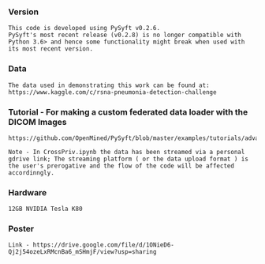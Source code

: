 ### Version
```
This code is developed using PySyft v0.2.6. 
PySyft's most recent release (v0.2.8) is no longer compatible with Python 3.6> and hence some functionality might break when used with its most recent version.

```
### Data 
```
The data used in demonstrating this work can be found at: https://www.kaggle.com/c/rsna-pneumonia-detection-challenge
```
### Tutorial - For making a custom federated data loader with the DICOM Images 
```
https://github.com/OpenMined/PySyft/blob/master/examples/tutorials/advanced/Federated%20Dataset.ipynb

Note - In CrossPriv.ipynb the data has been streamed via a personal gdrive link; The streaming platform ( or the data upload format ) is the user's prerogative and the flow of the code will be affected accordinngly. 
```

### Hardware 
```
12GB NVIDIA Tesla K80 
```

### Poster 
```
Link - https://drive.google.com/file/d/1ONieD6-Qj2j54ozeLxRMcnBa6_mSHmjF/view?usp=sharing
```
